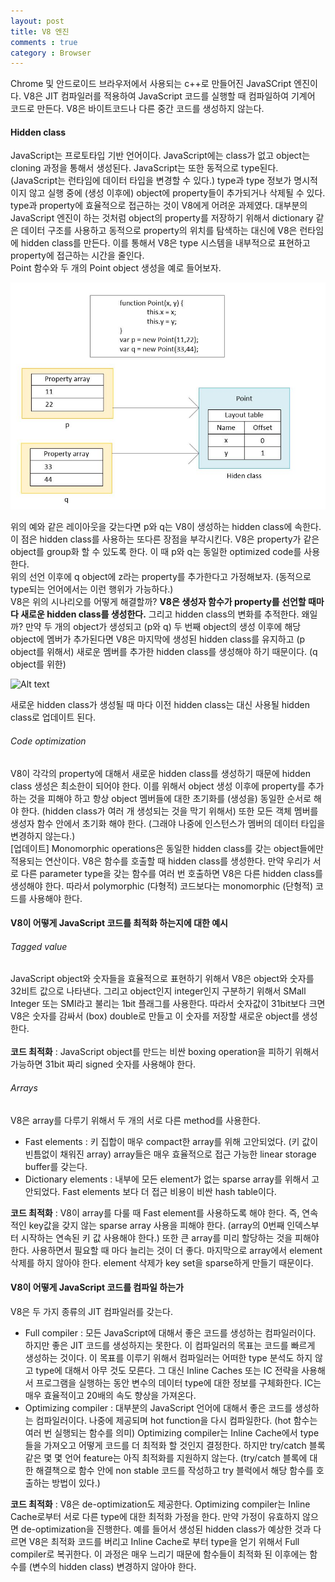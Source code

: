 ```yaml
---
layout: post
title: V8 엔진
comments : true
category : Browser
---
```


Chrome 및 안드로이드 브라우저에서 사용되는 c++로 만들어진 JavaSCript 엔진이다. V8은 JIT 컴파일러를 적용하여 JavaScript 코드를 실행할 때 컴파일하여 기계어 코드로 만든다. V8은 바이트코드나 다른 중간 코드를 생성하지 않는다.

#### Hidden class 
JavaScript는 프로토타입 기반 언어이다. JavaScript에는 class가 없고 object는 cloning 과정을 통해서 생성된다. JavaScript는 또한 동적으로 type된다. (JavaScript는 런타임에 데이터 타입을 변경할 수 있다.) type과 type 정보가 명시적이지 않고 실행 중에 (생성 이후에) object에 property들이 추가되거나 삭제될 수 있다. type과 property에 효율적으로 접근하는 것이 V8에게 어려운 과제였다. 대부분의 JavaScript 엔진이 하는 것처럼  object의 property를 저장하기 위해서 dictionary 같은 데이터 구조를 사용하고 동적으로 property의 위치를 탐색하는 대신에 V8은 런타임에 hidden class를 만든다. 이를 통해서 V8은 type 시스템을 내부적으로 표현하고 property에 접근하는 시간을 줄인다.
<br/>
Point 함수와 두 개의 Point object 생성을 예로 들어보자.

![Alt text](../img/hidden_class.JPG)

위의 예와 같은 레이아웃을 갖는다면 p와 q는 V8이 생성하는 hidden class에 속한다. 이 점은 hidden class를 사용하는 또다른 장점을 부각시킨다. V8은 property가 같은 object를 group화 할 수 있도록 한다. 이 때 p와 q는 동일한 optimized code를 사용한다. 
<br/>
위의 선언 이후에 q object에 z라는 property를 추가한다고 가정해보자. (동적으로 type되는 언어에서는 이런 행위가 가능하다.)
<br/>
V8은 위의 시나리오를 어떻게 해결할까? __V8은 생성자 함수가 property를 선언할 때마다 새로운 hidden class를 생성한다.__ 그리고 hidden class의 변화를 추적한다. 왜일까? 만약 두 개의 object가 생성되고 (p와 q) 두 번째 object의 생성 이후에 해당 object에 멤버가 추가된다면 V8은 마지막에 생성된 hidden class를 유지하고 (p object를 위해서) 새로운 멤버를 추가한 hidden class를 생성해야 하기 때문이다. (q object를 위한)   

![Alt text](https://github.com/3ffr3s/3ffr3s.github.io/tree/master/img/hidden_class2.JPG)

새로운 hidden class가 생성될 때 마다 이전 hidden class는 대신 사용될 hidden class로 업데이트 된다.  

###### Code optimization
V8이 각각의 property에 대해서 새로운 hidden class를 생성하기 때문에 hidden class 생성은 최소한이 되어야 한다. 이를 위해서 object 생성 이후에 property를 추가하는 것을 피해야 하고 항상 object 멤버들에 대한 초기화를 (생성을) 동일한 순서로 해야 한다. (hidden class가 여러 개 생성되는 것을 막기 위해서) 또한 모든 객체 멤버를 생성자 함수 안에서 초기화 해야 한다. (그래야 나중에 인스턴스가 멤버의 데이터 타입을 변경하지 않는다.)
<br/>
[업데이트]  Monomorphic operations은 동일한 hidden class를 갖는 object들에만 적용되는 연산이다. V8은 함수를 호출할 때 hidden class를 생성한다. 만약 우리가 서로 다른 parameter type을 갖는 함수를 여러 번 호출하면 V8은 다른 hidden class를 생성해야 한다. 따라서 polymorphic (다형적) 코드보다는 monomorphic (단형적) 코드를 사용해야 한다. 

#### V8이 어떻게 JavaScript 코드를 최적화 하는지에 대한 예시 
###### Tagged value
JavaScript object와 숫자들을 효율적으로 표현하기 위해서 V8은 object와 숫자를 32비트 값으로 나타낸다. 그리고 object인지 integer인지 구분하기 위해서 SMall Integer 또는 SMI라고 불리는 1bit 플래그를 사용한다. 따라서 숫자값이 31bit보다 크면 V8은 숫자를 감싸서 (box) double로 만들고 이 숫자를 저장할 새로운 object를 생성한다. 
<br/><br/>
__코드 최적화__ : JavaScript object를 만드는 비싼 boxing operation을 피하기 위해서 가능하면 31bit 짜리 signed 숫자를 사용해야 한다.
###### Arrays
V8은 array를 다루기 위해서 두 개의 서로 다른 method를 사용한다. 
- Fast elements : 키 집합이 매우 compact한 array를 위해 고안되었다. (키 값이 빈틈없이 채워진 array) array들은 매우 효율적으로 접근 가능한 linear storage buffer를 갖는다.
- Dictionary elements : 내부에 모든 element가 없는 sparse array를 위해서 고안되었다. Fast elements 보다 더 접근 비용이 비싼 hash table이다.

__코드 최적화__ : V8이 array를 다룰 때 Fast element를 사용하도록 해야 한다. 즉, 연속적인 key값을 갖지 않는 sparse array 사용을 피해야 한다. (array의 0번째 인덱스부터 시작하는 연속된 키 값 사용해야 한다.) 또한 큰 array를 미리 할당하는 것을 피해야 한다. 사용하면서 필요할 때 마다 늘리는 것이 더 좋다. 마지막으로 array에서 element 삭제를 하지 않아야 한다. element 삭제가 key set을 sparse하게 만들기 때문이다. 

#### V8이 어떻게 JavaScript 코드를 컴파일 하는가
V8은 두 가지 종류의 JIT 컴파일러를 갖는다.
- Full compiler : 모든 JavaScript에 대해서 좋은 코드를 생성하는 컴파일러이다. 하지만 좋은 JIT 코드를 생성하지는 못한다. 이 컴파일러의 목표는 코드를 빠르게 생성하는 것이다. 이 목표를 이루기 위해서 컴파일러는 어떠한 type 분석도 하지 않고 type에 대해서 아무 것도 모른다. 그 대신 Inline Caches 또는 IC 전략을 사용해서 프로그램을 실행하는 동안 변수의 데이터 type에 대한 정보를 구체화한다. IC는 매우 효율적이고 20배의 속도 향상을 가져온다. 
- Optimizing compiler : 대부분의 JavaScript 언어에 대해서 좋은 코드를 생성하는 컴파일러이다. 나중에 제공되며 hot function을 다시 컴파일한다. (hot 함수는 여러 번 실행되는 함수를 의미) Optimizing compiler는 Inline Cache에서 type들을 가져오고 어떻게 코드를 더 최적화 할 것인지 결정한다. 하지만 try/catch 블록같은 몇 몇 언어 feature는 아직 최적화를 지원하지 않는다. (try/catch 블록에 대한 해결책으로 함수 안에 non stable 코드를 작성하고 try 블럭에서 해당 함수를 호출하는 방법이 있다.)

__코드 최적화__ : V8은 de-optimization도 제공한다. Optimizing compiler는 Inline Cache로부터 서로 다른 type에 대한 최적화 가정을 한다. 만약 가정이 유효하지 않으면 de-optimization을 진행한다. 예를 들어서 생성된 hidden class가 예상한 것과 다르면 V8은 최적화 코드를 버리고 Inline Cache로 부터 type을 얻기 위해서 Full compiler로 복귀한다. 이 과정은 매우 느리기 때문에 함수들이 최적화 된 이후에는 함수를 (변수의 hidden class) 변경하지 않아야 한다. 

